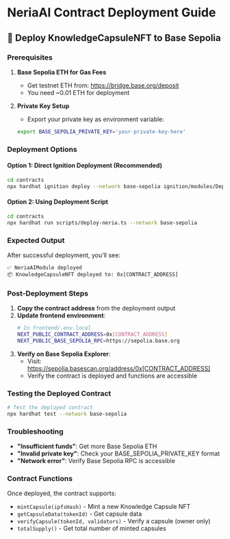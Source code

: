 # NeriaAI Contract Deployment Guide

## 🚀 Deploy KnowledgeCapsuleNFT to Base Sepolia

### Prerequisites

1. **Base Sepolia ETH for Gas Fees**

    - Get testnet ETH from: https://bridge.base.org/deposit
    - You need ~0.01 ETH for deployment

2. **Private Key Setup**
    - Export your private key as environment variable:
    ```bash
    export BASE_SEPOLIA_PRIVATE_KEY='your-private-key-here'
    ```

### Deployment Options

#### Option 1: Direct Ignition Deployment (Recommended)

```bash
cd contracts
npx hardhat ignition deploy --network base-sepolia ignition/modules/DeployNeria.ts
```

#### Option 2: Using Deployment Script

```bash
cd contracts
npx hardhat run scripts/deploy-neria.ts --network base-sepolia
```

### Expected Output

After successful deployment, you'll see:

```
✅ NeriaAIModule deployed
📦 KnowledgeCapsuleNFT deployed to: 0x[CONTRACT_ADDRESS]
```

### Post-Deployment Steps

1. **Copy the contract address** from the deployment output
2. **Update frontend environment**:
    ```bash
    # In frontend/.env.local
    NEXT_PUBLIC_CONTRACT_ADDRESS=0x[CONTRACT_ADDRESS]
    NEXT_PUBLIC_BASE_SEPOLIA_RPC=https://sepolia.base.org
    ```
3. **Verify on Base Sepolia Explorer**:
    - Visit: https://sepolia.basescan.org/address/0x[CONTRACT_ADDRESS]
    - Verify the contract is deployed and functions are accessible

### Testing the Deployed Contract

```bash
# Test the deployed contract
npx hardhat test --network base-sepolia
```

### Troubleshooting

-   **"Insufficient funds"**: Get more Base Sepolia ETH
-   **"Invalid private key"**: Check your BASE_SEPOLIA_PRIVATE_KEY format
-   **"Network error"**: Verify Base Sepolia RPC is accessible

### Contract Functions

Once deployed, the contract supports:

-   `mintCapsule(ipfsHash)` - Mint a new Knowledge Capsule NFT
-   `getCapsuleData(tokenId)` - Get capsule data
-   `verifyCapsule(tokenId, validators)` - Verify a capsule (owner only)
-   `totalSupply()` - Get total number of minted capsules
